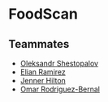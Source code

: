 # FoodScan
## Teammates
* [Oleksandr Shestopalov](https://github.com/OlekS03)
* [Elian Ramirez](https://github.com/eramirez38)
* [Jenner Hilton](https://github.com/Jenner0Hilton)
* [Omar Rodriguez-Bernal](https://github.com/Omar043)
